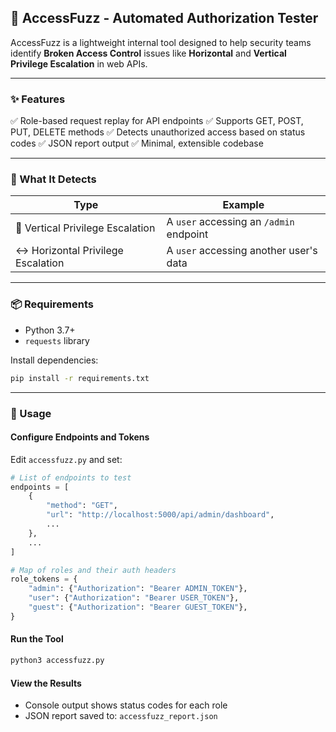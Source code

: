 ## 🚨 AccessFuzz - Automated Authorization Tester

AccessFuzz is a lightweight internal tool designed to help security teams identify **Broken Access Control** issues like **Horizontal** and **Vertical Privilege Escalation** in web APIs.

---

### ✨ Features

✅ Role-based request replay for API endpoints
✅ Supports GET, POST, PUT, DELETE methods
✅ Detects unauthorized access based on status codes
✅ JSON report output
✅ Minimal, extensible codebase

---

### 🧪 What It Detects

| Type                               | Example                                 |
| ---------------------------------- | --------------------------------------- |
| 🔼 Vertical Privilege Escalation   | A `user` accessing an `/admin` endpoint |
| ↔️ Horizontal Privilege Escalation | A `user` accessing another user's data  |

---

### 📦 Requirements

* Python 3.7+
* `requests` library

Install dependencies:

```bash
pip install -r requirements.txt
```

---

### 🚀 Usage

#### **Configure Endpoints and Tokens**

Edit `accessfuzz.py` and set:

```python
# List of endpoints to test
endpoints = [
    {
        "method": "GET",
        "url": "http://localhost:5000/api/admin/dashboard",
        ...
    },
    ...
]

# Map of roles and their auth headers
role_tokens = {
    "admin": {"Authorization": "Bearer ADMIN_TOKEN"},
    "user": {"Authorization": "Bearer USER_TOKEN"},
    "guest": {"Authorization": "Bearer GUEST_TOKEN"},
}
```

#### **Run the Tool**

```bash
python3 accessfuzz.py
```

#### **View the Results**

* Console output shows status codes for each role
* JSON report saved to: `accessfuzz_report.json`